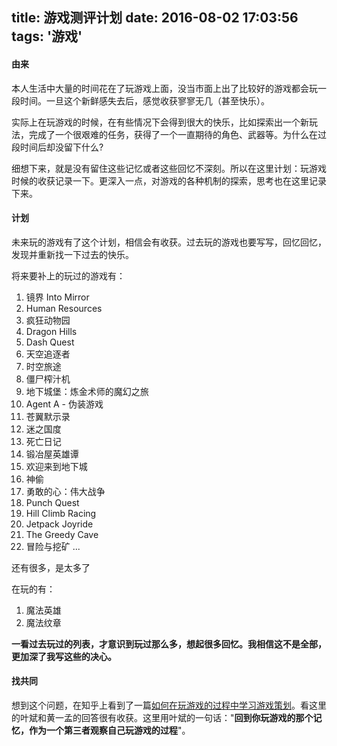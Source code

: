 title: 游戏测评计划
date: 2016-08-02 17:03:56
tags: '游戏'
---

#### 由来

本人生活中大量的时间花在了玩游戏上面，没当市面上出了比较好的游戏都会玩一段时间。一旦这个新鲜感失去后，感觉收获寥寥无几（甚至快乐）。

实际上在玩游戏的时候，在有些情况下会得到很大的快乐，比如探索出一个新玩法，完成了一个很艰难的任务，获得了一个一直期待的角色、武器等。为什么在过段时间后却没留下什么?

细想下来，就是没有留住这些记忆或者这些回忆不深刻。所以在这里计划：玩游戏时候的收获记录一下。更深入一点，对游戏的各种机制的探索，思考也在这里记录下来。

#### 计划

未来玩的游戏有了这个计划，相信会有收获。过去玩的游戏也要写写，回忆回忆，发现并重新找一下过去的快乐。

将来要补上的玩过的游戏有：

1. 镜界 Into Mirror
2. Human Resources
3. 疯狂动物园
4. Dragon Hills
5. Dash Quest
6. 天空追逐者
7. 时空旅途
8. 僵尸榨汁机
9. 地下城堡：炼金术师的魔幻之旅
10. Agent A - 伪装游戏
11. 苍翼默示录
12. 迷之国度
13. 死亡日记
14. 锻冶屋英雄谭
15. 欢迎来到地下城
16. 神偷
17. 勇敢的心：伟大战争
18. Punch Quest
19. Hill Climb Racing
20. Jetpack Joyride
21. The Greedy Cave
22. 冒险与挖矿
...

还有很多，是太多了

在玩的有：

1. 魔法英雄
2. 魔法纹章

**一看过去玩过的列表，才意识到玩过那么多，想起很多回忆。我相信这不是全部，更加深了我写这些的决心。**


#### 找共同

想到这个问题，在知乎上看到了一篇[如何在玩游戏的过程中学习游戏策划][1]。看这里的叶斌和黄一孟的回答很有收获。这里用叶斌的一句话："**回到你玩游戏的那个记忆，作为一个第三者观察自己玩游戏的过程**"。




[1]: https://www.zhihu.com/question/20579410 "如何在玩游戏的过程中学习游戏策划"
